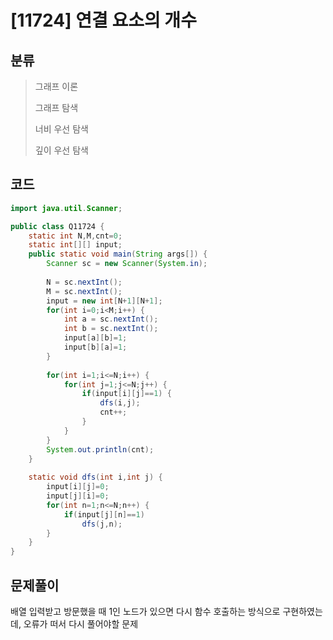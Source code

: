 # [11724] 연결 요소의 개수

## 분류
> 그래프 이론
>
> 그래프 탐색
>
> 너비 우선 탐색
>
> 깊이 우선 탐색

## 코드
```java
import java.util.Scanner;

public class Q11724 {
	static int N,M,cnt=0;
	static int[][] input;
	public static void main(String args[]) {
		Scanner sc = new Scanner(System.in);
		
		N = sc.nextInt();
		M = sc.nextInt();
		input = new int[N+1][N+1];
		for(int i=0;i<M;i++) {
			int a = sc.nextInt();
			int b = sc.nextInt();
			input[a][b]=1;
			input[b][a]=1;
		}
		
		for(int i=1;i<=N;i++) {
			for(int j=1;j<=N;j++) {
				if(input[i][j]==1) {
					dfs(i,j);
					cnt++;
				}
			}
		}
		System.out.println(cnt);
	}
	
	static void dfs(int i,int j) {
		input[i][j]=0;
		input[j][i]=0;
		for(int n=1;n<=N;n++) {
			if(input[j][n]==1)
				dfs(j,n);
		}
	}
}

```

## 문제풀이

배열 입력받고 방문했을 때 1인 노드가 있으면 다시 함수 호출하는 방식으로 구현하였는데, 오류가 떠서 다시 풀어야할 문제